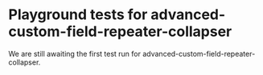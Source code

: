 # Playground tests for advanced-custom-field-repeater-collapser
We are still awaiting the first test run for advanced-custom-field-repeater-collapser.
